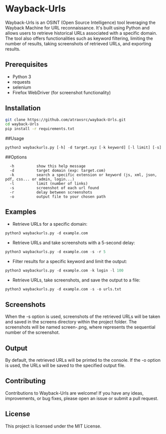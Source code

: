# Wayback-Urls

Wayback-Urls is an OSINT (Open Source Intelligence) tool leveraging the Wayback Machine for URL reconnaissance. It's built using Python and allows users to retrieve historical URLs associated with a specific domain. The tool also offers functionalities such as keyword filtering, limiting the number of results, taking screenshots of retrieved URLs, and exporting results.

## Prerequisites
- Python 3
- requests
- selenium
- Firefox WebDriver (for screenshot functionality)

## Installation

```bash
git clone https://github.com/atraxsrc/wayback-Urls.git
cd wayback-Urls
pip install -r requirements.txt
```
##Usage
```python
python3 waybackurls.py [-h] -d target.xyz [-k keyword] [-l limit] [-s] [-r] [-o output]
```
##Options
```
  -h          show this help message
  -d          target domain (exp: target.com)
  -k          search a specific extension or keyword (js, xml, json, pdf, css... or admin, login...)
  -l          limit (number of links)
  -s          screenshot of each url found
  -r          delay between screenshots
  -o          output file to your chosen path
```
## Examples

- Retrieve URLs for a specific domain:
```python
python3 waybackurls.py -d example.com
```
- Retrieve URLs and take screenshots with a 5-second delay:
```python
python3 waybackurls.py -d example.com -s -r 5
```
- Filter results for a specific keyword and limit the output:
```python
python3 waybackurls.py -d example.com -k login -l 100
```
- Retrieve URLs, take screenshots, and save the output to a file:
```python
python3 waybackurls.py -d example.com -s -o urls.txt
```
## Screenshots
When the -s option is used, screenshots of the retrieved URLs will be taken and saved in the screens directory within the project folder. The screenshots will be named screen-<number>.png, where <number> represents the sequential number of the screenshot.

## Output
By default, the retrieved URLs will be printed to the console. If the -o option is used, the URLs will be saved to the specified output file.

## Contributing
Contributions to Wayback-Urls are welcome! If you have any ideas, improvements, or bug fixes, please open an issue or submit a pull request.

## License
This project is licensed under the MIT License.
